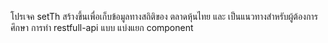 โปรเจค setTh สร้างขึ้นเพื่อเก็บข้อมูลทางสถิติของ ตลาดหุ้นไทย และ เป็นแนวทางสำหรับผู้ต้องการศึกษา การทำ restfull-api แบบ แบ่งแยก component 

